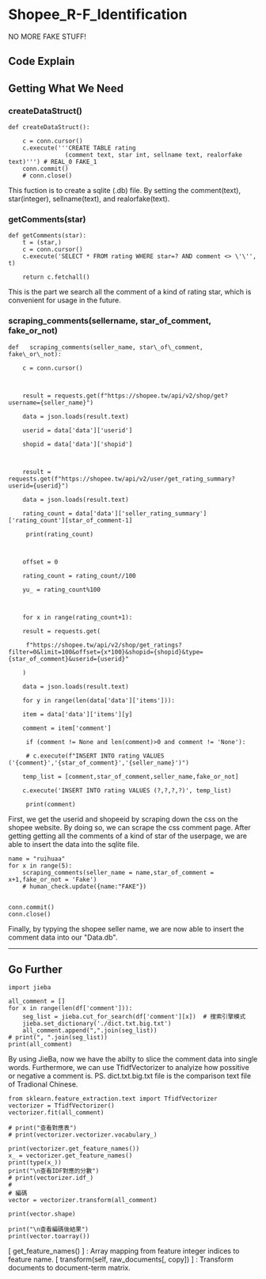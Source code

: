 # Shopee_R-F_Identification
NO MORE FAKE STUFF!

## Code Explain

## Getting What We Need
### createDataStruct()
```python=
def createDataStruct():
    
    c = conn.cursor()
    c.execute('''CREATE TABLE rating
                (comment text, star int, sellname text, realorfake text)''') # REAL_0 FAKE_1
    conn.commit()
    # conn.close()
```
This fuction is to create a sqlite (.db) file. By setting the comment(text), star(integer), sellname(text), and realorfake(text).

### getComments(star)
```python=
def getComments(star):
    t = (star,)
    c = conn.cursor()
    c.execute('SELECT * FROM rating WHERE star=? AND comment <> \'\'', t)

    return c.fetchall()
```

This is the part we search all the comment of a kind of rating star, which is convenient for usage in the future.

### scraping_comments(sellername, star_of_comment, fake_or_not)
```python=
def   scraping_comments(seller_name, star\_of\_comment, fake\_or\_not):

    c = conn.cursor()



    result = requests.get(f"https://shopee.tw/api/v2/shop/get?username={seller_name}")

    data = json.loads(result.text)

    userid = data['data']['userid']

    shopid = data['data']['shopid']



    result = requests.get(f"https://shopee.tw/api/v2/user/get_rating_summary?userid={userid}")

    data = json.loads(result.text)

    rating_count = data['data']['seller_rating_summary']['rating_count'][star_of_comment-1]

     print(rating_count)



    offset = 0

    rating_count = rating_count//100

    yu_ = rating_count%100



    for x in range(rating_count+1):

    result = requests.get(

     f"https://shopee.tw/api/v2/shop/get_ratings?filter=0&limit=100&offset={x*100}&shopid={shopid}&type={star_of_comment}&userid={userid}"

    )

    data = json.loads(result.text)

    for y in range(len(data['data']['items'])):

    item = data['data']['items'][y]

    comment = item['comment']

     if (comment != None and len(comment)>0 and comment != 'None'):

     # c.execute(f"INSERT INTO rating VALUES ('{comment}','{star_of_comment}','{seller_name}')")

    temp_list = [comment,star_of_comment,seller_name,fake_or_not]

    c.execute('INSERT INTO rating VALUES (?,?,?,?)', temp_list)

     print(comment)

```
First, we get the userid and shopeeid by scraping down the css on the shopee website. By doing so, we can scrape the css comment page.
After getting getting all the comments of a kind of star of the userpage, we are able to insert the data into the sqlite file.

```python=
name = "ruihuaa"
for x in range(5):
    scraping_comments(seller_name = name,star_of_comment = x+1,fake_or_not = 'Fake')
    # human_check.update({name:"FAKE"})


conn.commit()
conn.close()
```
Finally, by typying the shopee seller name, we are now able to insert the comment data into our "Data.db".

---

## Go Further

```python=
import jieba

all_comment = []
for x in range(len(df['comment'])):
    seg_list = jieba.cut_for_search(df['comment'][x])  # 搜索引擎模式
    jieba.set_dictionary('./dict.txt.big.txt')
    all_comment.append(",".join(seg_list))
# print(", ".join(seg_list))
print(all_comment)
```
By using JieBa, now we have the abilty to slice the comment data into single words.
Furthermore, we can use TfidfVectorizer to analyize how possitive or negative a comment is. 
PS. dict.txt.big.txt file is the comparison text file of Tradional Chinese.
```python=
from sklearn.feature_extraction.text import TfidfVectorizer
vectorizer = TfidfVectorizer()
vectorizer.fit(all_comment)

# print("查看對應表")
# print(vectorizer.vectorizer.vocabulary_)

print(vectorizer.get_feature_names())
x_ = vectorizer.get_feature_names()
print(type(x_))
print("\n查看IDF對應的分數")
# print(vectorizer.idf_)
# 
# 編碼
vector = vectorizer.transform(all_comment)

print(vector.shape)

print("\n查看編碼後結果")
print(vector.toarray())
```
[ get_feature_names() ] : Array mapping from feature integer indices to feature name.
[ transform(self, raw_documents[, copy]) ] : Transform documents to document-term matrix.

